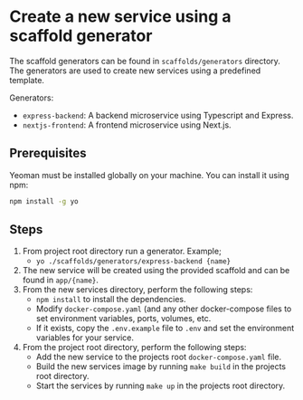 # Create a new service using a scaffold generator

The scaffold generators can be found in `scaffolds/generators` directory. The generators are used to create new services using a predefined template.

Generators:
- `express-backend`: A backend microservice using Typescript and Express.
- `nextjs-frontend`: A frontend microservice using Next.js.

## Prerequisites
Yeoman must be installed globally on your machine. You can install it using npm:
```bash
npm install -g yo
```

## Steps
1. From project root directory run a generator. Example;
    - `yo ./scaffolds/generators/express-backend {name}`
2. The new service will be created using the provided scaffold and can be found in `app/{name}`.
3. From the new services directory, perform the following steps:
    - `npm install` to install the dependencies.
    - Modify `docker-compose.yaml` (and any other docker-compose files to set environment variables, ports, volumes, etc.
    - If it exists, copy the `.env.example` file to `.env` and set the environment variables for your service.
4. From the project root directory, perform the following steps:
    - Add the new service to the projects root `docker-compose.yaml` file.
    - Build the new services image by running `make build` in the projects root directory.
    - Start the services by running `make up` in the projects root directory.
